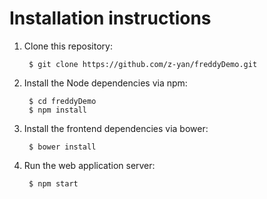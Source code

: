 Installation instructions
=====

1. Clone this repository:

        $ git clone https://github.com/z-yan/freddyDemo.git
2. Install the Node dependencies via npm:

        $ cd freddyDemo
        $ npm install
3. Install the frontend dependencies via bower:

        $ bower install
4. Run the web application server:

        $ npm start
